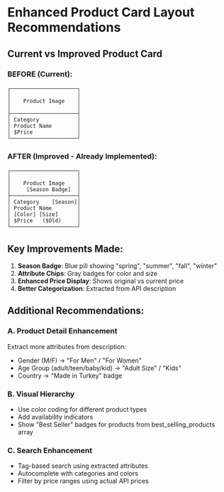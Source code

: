 # Enhanced Product Card Layout Recommendations

## Current vs Improved Product Card

### BEFORE (Current):
```
┌─────────────────────┐
│                     │
│    Product Image    │
│                     │
├─────────────────────┤
│ Category            │
│ Product Name        │
│ $Price              │
└─────────────────────┘
```

### AFTER (Improved - Already Implemented):
```
┌─────────────────────┐
│                     │
│    Product Image    │
│     [Season Badge]  │
├─────────────────────┤
│ Category    [Season]│
│ Product Name        │
│ [Color] [Size]      │
│ $Price   ($Old)     │
└─────────────────────┘
```

## Key Improvements Made:

1. **Season Badge**: Blue pill showing "spring", "summer", "fall", "winter"
2. **Attribute Chips**: Gray badges for color and size
3. **Enhanced Price Display**: Shows original vs current price
4. **Better Categorization**: Extracted from API description

## Additional Recommendations:

### A. Product Detail Enhancement
Extract more attributes from description:
- Gender (M/F) → "For Men" / "For Women"  
- Age Group (adult/teen/baby/kid) → "Adult Size" / "Kids"
- Country → "Made in Turkey" badge

### B. Visual Hierarchy
- Use color coding for different product types
- Add availability indicators
- Show "Best Seller" badges for products from best_selling_products array

### C. Search Enhancement
- Tag-based search using extracted attributes
- Autocomplete with categories and colors
- Filter by price ranges using actual API prices
